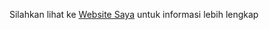 Silahkan lihat ke
[Website Saya]("http://siswanovi.000webhostapp.com")
untuk informasi lebih lengkap
